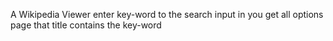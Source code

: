 A Wikipedia Viewer enter key-word to the search input in you get all options page
that title contains the key-word 